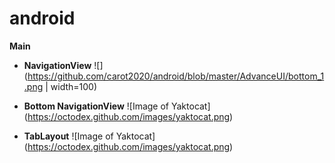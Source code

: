 # android
**Main**
- **NavigationView**
![](https://github.com/carot2020/android/blob/master/AdvanceUI/bottom_1.png | width=100)

- **Bottom NavigationView**
![Image of Yaktocat]
(https://octodex.github.com/images/yaktocat.png)
- **TabLayout**
![Image of Yaktocat]
(https://octodex.github.com/images/yaktocat.png)

